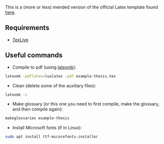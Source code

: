 This is a (more or less) mended version of the official Latex template found [here](https://www.his.se/forskning/utbildning-pa-forskarniva/avhandlingsmallar/).

## Requirements
- [TexLive](https://tug.org/texlive/).

## Useful commands
- Compile to pdf (using [latexmk](https://mg.readthedocs.io/latexmk.html)):
```bash
latexmk -pdflatex=lualatex -pdf example-thesis.tex
```
- Clean (delete some of the auxiliary files):
```bash
latexmk -c
```
- Make glossary (or this one you need to first compile, make the glossary, and then compile again):
```bash
makeglossaries example-thesis
```

- Install Microsoft fonts (if in Linux):
```bash
sudo apt install ttf-mscorefonts-installer
```
